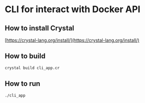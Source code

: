 # CLI for interact with Docker API

## How to install Crystal

[https://crystal-lang.org/install/](https://crystal-lang.org/install/)

## How to build

```sh
crystal build cli_app.cr
```

## How to run
```sh
./cli_app
```
